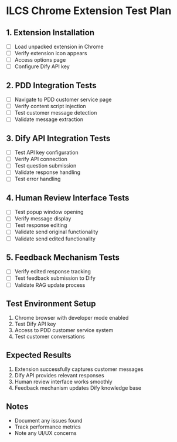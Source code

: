 # ILCS Chrome Extension Test Plan

## 1. Extension Installation
- [ ] Load unpacked extension in Chrome
- [ ] Verify extension icon appears
- [ ] Access options page
- [ ] Configure Dify API key

## 2. PDD Integration Tests
- [ ] Navigate to PDD customer service page
- [ ] Verify content script injection
- [ ] Test customer message detection
- [ ] Validate message extraction

## 3. Dify API Integration Tests
- [ ] Test API key configuration
- [ ] Verify API connection
- [ ] Test question submission
- [ ] Validate response handling
- [ ] Test error handling

## 4. Human Review Interface Tests
- [ ] Test popup window opening
- [ ] Verify message display
- [ ] Test response editing
- [ ] Validate send original functionality
- [ ] Validate send edited functionality

## 5. Feedback Mechanism Tests
- [ ] Verify edited response tracking
- [ ] Test feedback submission to Dify
- [ ] Validate RAG update process

## Test Environment Setup
1. Chrome browser with developer mode enabled
2. Test Dify API key
3. Access to PDD customer service system
4. Test customer conversations

## Expected Results
1. Extension successfully captures customer messages
2. Dify API provides relevant responses
3. Human review interface works smoothly
4. Feedback mechanism updates Dify knowledge base

## Notes
- Document any issues found
- Track performance metrics
- Note any UI/UX concerns
